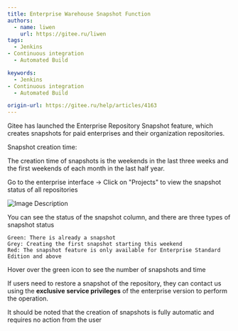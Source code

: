 ```yaml
---
title: Enterprise Warehouse Snapshot Function
authors:
  - name: liwen
    url: https://gitee.ru/liwen
tags:
  - Jenkins
- Continuous integration
  - Automated Build

keywords:
  - Jenkins
- Continuous integration
  - Automated Build

origin-url: https://gitee.ru/help/articles/4163
---
```




Gitee has launched the Enterprise Repository Snapshot feature, which creates snapshots for paid enterprises and their organization repositories.

Snapshot creation time:

The creation time of snapshots is the weekends in the last three weeks and the first weekends of each month in the last half year.

Go to the enterprise interface -> Click on "Projects" to view the snapshot status of all repositories

![Image Description](https://images.gitee.ru/uploads/images/2020/0309/110342_82472377_5370906.png )

You can see the status of the snapshot column, and there are three types of snapshot status

    Green: There is already a snapshot
    Grey: Creating the first snapshot starting this weekend
    Red: The snapshot feature is only available for Enterprise Standard Edition and above

Hover over the green icon to see the number of snapshots and time

If users need to restore a snapshot of the repository, they can contact us using the **exclusive service privileges** of the enterprise version to perform the operation.

It should be noted that the creation of snapshots is fully automatic and requires no action from the user